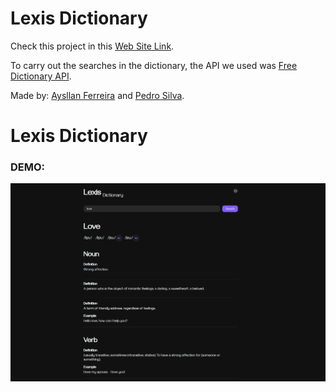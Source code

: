 # Lexis Dictionary

Check this project in this [Web Site Link](https://lexis-silk.vercel.app/).

To carry out the searches in the dictionary, the API we used was [Free Dictionary API](https://dictionaryapi.dev/).

Made by: [Aysllan Ferreira](https://www.linkedin.com/in/aysllan-ferreira-61aa58228/) and [Pedro Silva](https://www.linkedin.com/in/opedrodev/).

# Lexis Dictionary

### DEMO:

![Project Pixel Art](./demo_website.png)
